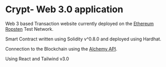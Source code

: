 # Crypt- Web 3.0 application

Web 3 based Transaction website currently deployed on the [Ethereum Ropsten](https://ropsten.etherscan.io/) Test Network.

Smart Contract written using Solidity v^0.8.0 and deployed using Hardhat.

Connection to the Blockchain using the [Alchemy API](https://www.alchemy.com/).

Using React and Tailwind v3.0
